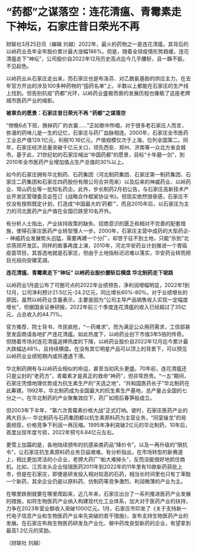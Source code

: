# “药都”之谋落空：连花清瘟、青霉素走下神坛，石家庄昔日荣光不再

财联社3月25日讯（编辑
刘越）2022年，最火的药物之一是连花清瘟，其背后的以岭药业去年全年股价累计最大涨幅186%。但是，随着全球疫情形势趋缓，连花清瘟走下“神坛”，公司股价自2022年12月历史高点迄今几乎腰斩，且一蹶不振，不见起色。

以岭药业从石家庄走出来，而石家庄也是布洛芬、对乙酰氨基酚的供应主力，在去年官方开出的涉及100多种药物的“囤药名单”上，半数以上都能在石家庄的生产线上找到。但告别抗疫“药都”光环，以岭药业盛极而衰的发展历程也像极了这座老牌城市医药产业的缩影。

**被辜负的愿景：石家庄昔日荣光不再 “药都”之谋落空**

“傍晚6点下班，换掉药厂的衣裳……”正如歌中所唱，对于很多老石家庄人而言，弥漫的药味儿是一生的记忆，石家庄与药厂血脉相连。2000年，石家庄全市医药工业总产值129.1亿元，利税10.16亿元，产值规模仅次于上海，位列全国第二。同年，石家庄经济总量突破千亿元关口，领先西安、郑州、济南等一众北方省会城市。基于此，21世纪初的石家庄喊出“中国药都”的愿景，目标“十年磨一剑”，到2010年全市医药产业增加值占生产总值的30%以上。

如今的石家庄拥有华北制药、石药集团（河北制药集团、石家庄第一制药集团、石家庄二药集团和石家庄四药股份有限公司合并而来）以及后来的神威药业、以岭药业、常山药业等一批知名药企。此外，步长制药2月初公告，与石家庄高新技术产业开发区管理委员会签订《战略合作框架协议书》。但现实依然很骨感，石家庄不仅没有按照既定计划，打造成“中国最大的‘药都’”，而且2015年后，以石家庄为主力的河北医药产业产值在全国已跌至10名开外。

有分析人士指出，产业扶持政策的缺失、招商意识的匮乏和相对不完善的配套措施，使得石家庄医药产业转型慢人一步。2000年，石家庄主营中成药的大型药企--
神威药业发展势头迅猛，需要再建一个分厂，却苦于征不到土地，只能“杀到”北京燕郊开发区。同样的故事再度上演，2010年，河北华安药业计划推进一个胃癌疫苗项目，其首选地就是石家庄，但由于土地指标迟迟难以落实，华安药业转而把目光投向安徽芜湖。

**连花清瘟、青霉素走下“神坛” 以岭药业股价腰斩后横盘 华北制药走下坡路**

以岭药业1月底公布了可圈可点的2022年业绩预告，净利润增幅明显，2022年1到12月，公司净利预计21.5亿元-24.2亿元，同比增长60%-80%。对于业绩增长的原因，虽然以岭药业含蓄表示，主要是因为“公司主导产品销售收入实现一定幅度增长”，但据国金证券研报，2022年前三个季度连花清瘟的收入已经超过了35亿元，占总收入的44.71%。

官方推荐、院士背书、市民疯抢，“一药难求”。而为满足公众用药需求，工信部甚至发函商请各地扩产连花清瘟。如此热度下，以岭药业创下市值3年5倍的传奇。但随着市场对连花清瘟追捧热度的下降，以岭药业股价自2022年12月迄今累计最大跌幅达48%，且持续横盘。在没有其它明星产品可以顶上的背景下，可以预见以岭药业业绩短期内或将遭遇下滑。

华北制药拥有与以岭药业相似的命运，甚至当初风头更盛。70年前，连花清瘟还只是尘封的“老药方”，青霉素才是真正的救命“神药”，但非常昂贵。“一五”期间，石家庄凭借地理优势成为抗生素生产的“天选之地”，“共和国医药长子”华北制药在此筹建。1992年，华北制药成为全国最大的抗生素生产基地，总产量占全国的七分之一。在华北制药的产业聚集效应下，药厂如雨后春笋般成立。

但2003年下半年，“第六次青霉素价格大战”正式打响。彼时，石家庄医药产业的两大巨头--
华北制药与石药集团都以抗生素原料药为主营业务，“同室操戈”的局面频现，价格竞争下利润一再压缩。1995年净利突破2亿元的华北制药，10年后，首度出现年度亏损，2022年预亏6.84亿元左右。

更雪上加霜的是，各地陆续颁布的抗感染类药品“降价令”，以及一再升级的“限抗令”，让石家庄抗生素原料药业务日益艰难。有分析指出，在市场转型的新赛道上，相比更加灵活的小企业，老牌大药厂“船大难掉头”，反而没能很好地抓住商机。比如，江苏龙头企业恒瑞医药2011年到2022年的11年里有10款新药获批上市，但是在石家庄，即便是研发投入相对较高的石药，相当长时间里也只有丁苯酞一个新药，其余企业仍是以原料药、仿制药等竞争激烈、利润微薄的产业为主。

在哪里跌倒就要在哪里爬起来，近几年来，石家庄出台了一系列推进医药产业发展的措施，如将生物医药产业纳入构建现代化工业体系，加大对于医药产业的扶持，力争在2023年营业额收入突破1000亿元。1月，石家庄市印发了《关于支持新一代电子信息产业和生物医药产业率先突破的若干措施》，宣布支持生物医药产业的发展。在石家庄布局生物医药研发及产业化、做中药改良型新药的企业，有望拿到最高1.2亿元的奖励。

（财联社 刘越）

